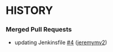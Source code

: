 # HISTORY

### Merged Pull Requests

<!-- pull_requests_start -->

* updating Jenkinsfile [#4](https://github.com/jeremymv2/bumper-ee/pull/4) ([jeremymv2](https://api.github.com/users/jeremymv2))<!-- fe337e2edf7d7aa74e968409d8cc707a37fcd8c9 -->

